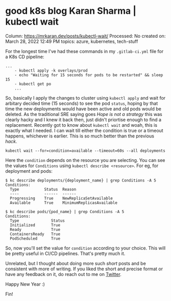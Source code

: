 # good k8s blog Karan Sharma | kubectl wait

Column: https://mrkaran.dev/posts/kubectl-wait/
Processed: No
created on: March 28, 2022 12:49 PM
topics: azure, kubernetes, tech-stuff

For the longest time I've had these commands in my `.gitlab-ci.yml` file for a K8s CD pipeline:

```
...
    - kubectl apply -k overlays/prod
    - echo "Waiting for 15 seconds for pods to be restarted" && sleep 15
    - kubectl get po
    ...

```

So, basically I apply the changes to cluster using `kubectl apply` and wait for arbitary decided time (15 seconds) to see the pod `status`, hoping by that time the new deployments would have been active and old pods would be deleted. As the traditional SRE saying goes *Hope is not a strategy* this was clearly hacky and I knew it back then, just didn't priortise enough to find a replacement. Recently got to know about `kubectl wait` and woah, this is exactly what I needed. I can wait till either the condition is true or a timeout happens, whichever is earlier. This is so much better than the previous *hack*.

```
kubectl wait --for=condition=available --timeout=60s --all deployments

```

Here the `condition` depends on the resource you are selecting. You can see the values for `Conditions` using `kubectl describe <resource>`. For eg, for deployment and pods:

```
$ kc describe deployments/{deployment_name} | grep Conditions -A 5
Conditions:
  Type           Status  Reason
  ----           ------  ------
  Progressing    True    NewReplicaSetAvailable
  Available      True    MinimumReplicasAvailable

```

```
$ kc describe pods/{pod_name} | grep Conditions -A 5
Conditions:
  Type              Status
  Initialized       True
  Ready             True
  ContainersReady   True
  PodScheduled      True

```

So, now you'll set the value for `condition` according to your choice. This will be pretty useful in CI/CD pipelines. That's pretty much it.

Unrelated, but I thought about doing more such *short* posts and be consistent with more of writing. If you liked the short and precise format or have any feedback on it, do reach out to me on [Twitter](https://twitter.com/@mrkaran_).

Happy New Year :)

Fin!